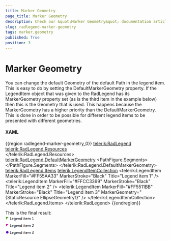 ```yaml
---
title: Marker Geometry
page_title: Marker Geometry
description: Check our &quot;Marker Geometry&quot; documentation article for the RadLegend {{ site.framework_name }} control.
slug: radlegend-marker-geometry
tags: marker,geometry
published: True
position: 3
---
```


# Marker Geometry

You can change the default Geometry of the default Path in the legend item. This is easy to do by setting the DefaultMarkerGeometry property. If the LegendItem object that was given to the RadLegend has its MarkerGeometry property set (as is the third item in the example below) then this is the Geometry that is used. This happens because the MarkerGeometry has a higher priority than the DefaultMarkerGeometry. This is done in order to be possible for different legend items to be presented with different geometries.        

#### __XAML__
{{region radlegend-marker-geometry_0}}
	<telerik:RadLegend>
	    <telerik:RadLegend.Resources>
	        <EllipseGeometry x:Key="EllipseGeometry1" Center="6 6" RadiusX="4" RadiusY="4" />                
	    </telerik:RadLegend.Resources>
	    <telerik:RadLegend.DefaultMarkerGeometry>
	        <PathGeometry>
	            <PathFigure StartPoint="2 2">
	                <PathFigure.Segments>
	                    <LineSegment Point="10 2"/>
	                    <LineSegment Point="2 10"/>
	                    <LineSegment Point="2 2"/>
	                </PathFigure.Segments>
	            </PathFigure>
	        </PathGeometry>
	    </telerik:RadLegend.DefaultMarkerGeometry>
	    <telerik:RadLegend.Items>
	        <telerik:LegendItemCollection>
	            <telerik:LegendItem MarkerFill="#FF55AA33" MarkerStroke="Black" Title="Legend item 1" />
	            <telerik:LegendItem MarkerFill="#FFCC3399" MarkerStroke="Black" Title="Legend item 2" />
	            <telerik:LegendItem MarkerFill="#FF5511BB" MarkerStroke="Black" Title="Legend item 3" MarkerGeometry="{StaticResource EllipseGeometry1}" />
	        </telerik:LegendItemCollection>
	    </telerik:RadLegend.Items>
	</telerik:RadLegend>
{{endregion}}

This is the final result:  
![radlegend-marker-geometry-0](images/radlegend-marker-geometry-0.png)